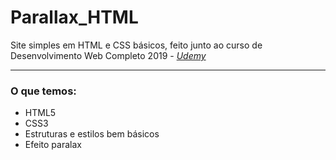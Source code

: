 # Parallax_HTML
Site simples em HTML e CSS básicos, feito junto ao curso de Desenvolvimento Web Completo 2019 - <em><a href="https://www.udemy.com/">Udemy</a></em>
<hr>

<h3>O que temos:</h3>
<ul>
	<li>HTML5</li>
	<li>CSS3</li>
  <li>Estruturas e estilos bem básicos</li>
  <li>Efeito paralax</li>
</ul>
